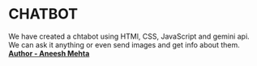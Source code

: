# CHATBOT
We have created a chtabot using HTMl, CSS, JavaScript and gemini api.
<br>
We can ask it anything or even send images and get info about them.
<br>
<u> <b> Author - Aneesh Mehta </b> </u>
